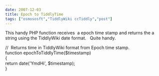 ```yaml
---
date: 2007-12-03
title: Epoch to TiddlyTime
tags: ["osmososft","TiddlyWiki ccTiddly","post"]
---
```

This handy PHP function receives  a epoch time stamp and returns the a string using the TiddlyWiki date format.   Quite handy.  
  
//  Returns time in TiddlyWiki format from Epoch time stamp.  
function epochToTiddlyTime($timestamp)  
{  
return date('YmdHi', $timestamp);  
}

        